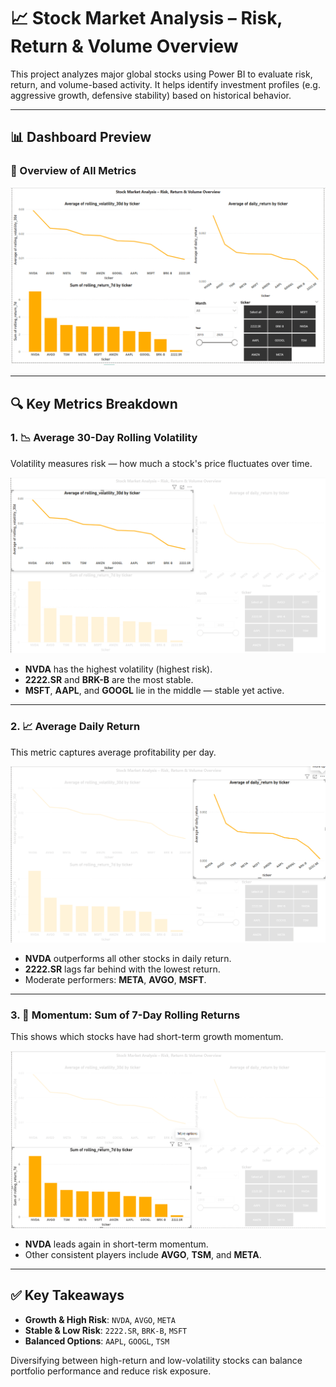 # 📈 Stock Market Analysis – Risk, Return & Volume Overview

This project analyzes major global stocks using Power BI to evaluate risk, return, and volume-based activity. It helps identify investment profiles (e.g. aggressive growth, defensive stability) based on historical behavior.

---

## 📊 Dashboard Preview

### 🔹 Overview of All Metrics

![Dashboard Overview](./imgs/overview.png)

---

## 🔍 Key Metrics Breakdown

### 1. 📉 Average 30-Day Rolling Volatility  
Volatility measures risk — how much a stock's price fluctuates over time.

![Volatility Focus](./imgs/volatility_focus.png)

- **NVDA** has the highest volatility (highest risk).
- **2222.SR** and **BRK-B** are the most stable.
- **MSFT**, **AAPL**, and **GOOGL** lie in the middle — stable yet active.

---

### 2. 📈 Average Daily Return  
This metric captures average profitability per day.

![Return Focus](./imgs/return_focus.png)

- **NVDA** outperforms all other stocks in daily return.
- **2222.SR** lags far behind with the lowest return.
- Moderate performers: **META**, **AVGO**, **MSFT**.

---

### 3. 🔄 Momentum: Sum of 7-Day Rolling Returns  
This shows which stocks have had short-term growth momentum.

![Momentum Focus](./imgs/momentum_focus.png)

- **NVDA** leads again in short-term momentum.
- Other consistent players include **AVGO**, **TSM**, and **META**.

---

## ✅ Key Takeaways

- **Growth & High Risk**: `NVDA`, `AVGO`, `META`  
- **Stable & Low Risk**: `2222.SR`, `BRK-B`, `MSFT`  
- **Balanced Options**: `AAPL`, `GOOGL`, `TSM`

Diversifying between high-return and low-volatility stocks can balance portfolio performance and reduce risk exposure.